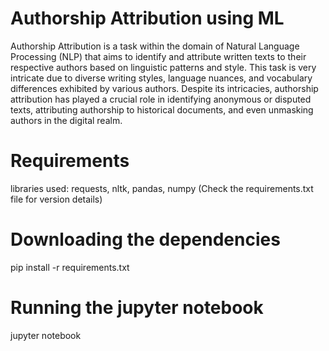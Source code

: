 
# Authorship Attribution using ML

Authorship Attribution is a task within the domain of Natural Language Processing (NLP) that aims to identify and attribute written texts to their respective authors based on linguistic patterns and style. This task is very intricate due to diverse writing styles, language nuances, and vocabulary differences exhibited by various authors. Despite its intricacies, authorship attribution has played a crucial role in identifying anonymous or disputed texts, attributing authorship to historical documents, and even unmasking authors in the digital realm.

# Requirements
libraries used: requests, nltk, pandas, numpy
(Check the requirements.txt file for version details)

# Downloading the dependencies
pip install -r requirements.txt

# Running the jupyter notebook
jupyter notebook


